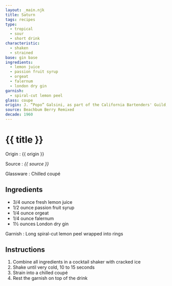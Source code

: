 ```yaml
---
layout: _main.njk
title: Saturn
tags: recipes
type:
  - tropical
  - sour
  - short drink
characteristic:
  - shaken
  - strained
base: gin base
ingredients:
  - lemon juice
  - passion fruit syrup
  - orgeat
  - falernum
  - london dry gin
garnish:
  - spiral-cut lemon peel
glass: coupe
origin: J. “Popo” Galsini, as part of the California Bartenders' Guild, won the International Bartender's Association World Championship with this recipe in 1967.
source: Beachbum Berry Remixed
decade: 1960
---
```

<!-- markdownlint-disable MD025 -->
# {{ title }}
<!-- markdownlint-disable MD025 -->

Origin
  : {{ origin }}

Source
  : <cite>{{ source }}</cite>

Glassware
  : Chilled coupé

## Ingredients

* 3/4 ounce fresh lemon juice
* 1/2 ounce passion fruit syrup
* 1/4 ounce orgeat
* 1/4 ounce falernum
* 1&frac12; ounces London dry gin

Garnish
  : Long spiral-cut lemon peel wrapped into rings

## Instructions

1. Combine all ingredients in a cocktail shaker with cracked ice
2. Shake until very cold, 10 to 15 seconds
3. Strain into a chilled coupé
4. Rest the garnish on top of the drink
